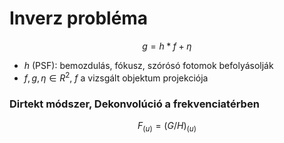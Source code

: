 # Inverz probléma

$$ g = h * f + \eta $$

- $h$ (PSF): bemozdulás, fókusz, szórósó fotomok befolyásolják
- $f,g,\eta \in R^2$, $f$ a vizsgált objektum projekciója

### Dirtekt módszer, Dekonvolúció a frekvenciatérben

$$ F_{(u)} = (G/H)_{(u)} $$